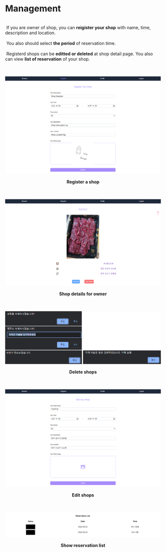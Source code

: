 # Management

<br>
&nbsp;If you are owner of shop, you can <b>reigister your shop</b> with name, time, description and location.
<br><br>
&nbsp;You also should select <b>the period</b> of reservation time.
<br><br>
&nbsp;Registerd shops can be <b>editted or deleted</b> at shop detail page. You also can view <b>list of reservation</b> of your shop.
<br><br><br>

![](/public/5-register-shop.png)

<div align="center"><b>Register a shop</b></div>
<br><br>

![](/public/6-shop-delete-edit.png)

<div align="center"><b>Shop details for owner</b></div>
<br><br>

![](/public/6-1-shop-delete.png)

<div align="center"><b>Delete shops</b></div>
<br><br>

![](/public/6-2-shop-edit.png)

<div align="center"><b>Edit shops</b></div>
<br><br>

![](/public/7-reservation-list.png)

<div align="center"><b>Show reservation list</b></div>
<br><br>
